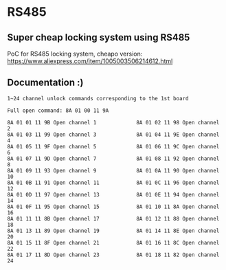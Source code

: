 # RS485

## Super cheap locking system using RS485
PoC for RS485 locking system, cheapo version: https://www.aliexpress.com/item/1005003506214612.html

## Documentation :)
```
1~24 channel unlock commands corresponding to the 1st board

Full open command: 8A 01 00 11 9A

8A 01 01 11 9B Open channel 1             8A 01 02 11 98 Open channel 2
8A 01 03 11 99 Open channel 3             8A 01 04 11 9E Open channel 4
8A 01 05 11 9F Open channel 5             8A 01 06 11 9C Open channel 6
8A 01 07 11 9D Open channel 7             8A 01 08 11 92 Open channel 8
8A 01 09 11 93 Open channel 9             8A 01 0A 11 90 Open channel 10
8A 01 0B 11 91 Open channel 11            8A 01 0C 11 96 Open channel 12
8A 01 0D 11 97 Open channel 13            8A 01 0E 11 94 Open channel 14
8A 01 0F 11 95 Open channel 15            8A 01 10 11 8A Open channel 16
8A 01 11 11 8B Open channel 17            8A 01 12 11 88 Open channel 18
8A 01 13 11 89 Open channel 19            8A 01 14 11 8E Open channel 20
8A 01 15 11 8F Open channel 21            8A 01 16 11 8C Open channel 22
8A 01 17 11 8D Open channel 23            8A 01 18 11 82 Open channel 24
```
